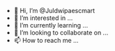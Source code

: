 - 👋 Hi, I’m @Juldwipaescmart
- 👀 I’m interested in ...
- 🌱 I’m currently learning ...
- 💞️ I’m looking to collaborate on ...
- 📫 How to reach me ...

<!---
Juldwipaescmart/Juldwipaescmart is a ✨ special ✨ repository because its `README.md` (this file) appears on your GitHub profile.
You can click the Preview link to take a look at your changes.
--->
